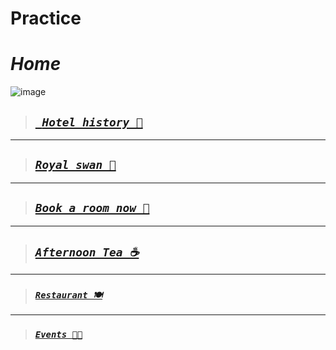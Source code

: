 # Practice

# ***Home***

![image](https://github.com/Botleigh-Grange/Practice/assets/151997230/c244a715-c313-4306-a66b-518c0ebc1969)

>  ## [ ***` Hotel history 📜`***](https://botleigh-grange.github.io/History/)

____

>  ## [***`Royal swan 🏨`*** ](https://www.booking.com/hotel/gb/royal-swan-ashley-manor.en-gb.html)

____

>  ## [***`Book a room now 📌`***](https://www.booking.com/hotel/gb/botleigh-grange-and-spa.en-gb.html) 

___

>  ## [***`Afternoon Tea ☕`***](https://botleigh-grange.github.io/Afternoon-Tea/)

___


>  ### [***`Restaurant 🍽️`***](https://botleigh-grange.github.io/Lunch-Dinner/)

___
>  ### [***`Events 🎉📅`***](https://botleigh-grange.github.io/Upcoming-events/)

